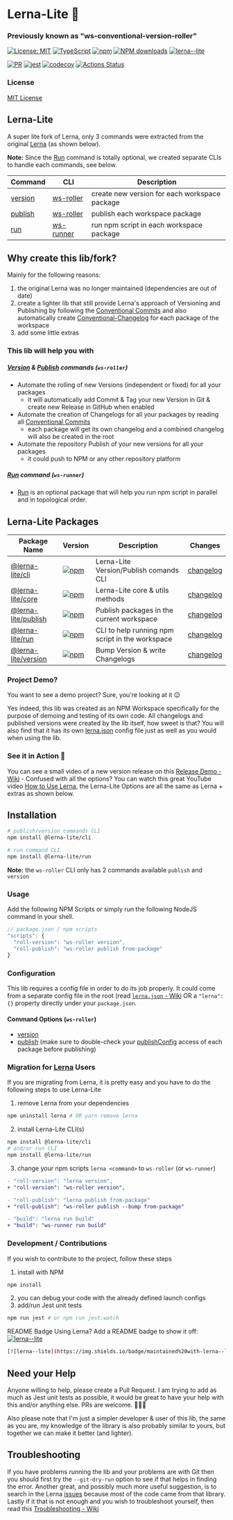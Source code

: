 # Lerna-Lite 🚀
### Previously known as "ws-conventional-version-roller"

[![License: MIT](https://img.shields.io/badge/License-MIT-yellow.svg)](https://opensource.org/licenses/MIT)
[![TypeScript](https://img.shields.io/badge/%3C%2F%3E-TypeScript-%230074c1.svg)](http://www.typescriptlang.org/)
[![npm](https://img.shields.io/npm/v/@lerna-lite/core.svg?color=forest)](https://www.npmjs.com/package/@lerna-lite/core)
[![NPM downloads](https://img.shields.io/npm/dy/@lerna-lite/core.svg)](https://www.npmjs.com/package/@lerna-lite/core)
[![lerna--lite](https://img.shields.io/badge/maintained%20with-lerna--lite-d428ff)](https://github.com/ghiscoding/lerna-lite)

[![PR](https://img.shields.io/badge/PR-Welcome-1abc9c.svg)](https://github.com/ghiscoding/lerna-lite/pulls)
[![jest](https://jestjs.io/img/jest-badge.svg)](https://github.com/facebook/jest)
[![codecov](https://codecov.io/gh/ghiscoding/lerna-lite/branch/main/graph/badge.svg)](https://codecov.io/gh/ghiscoding/lerna-lite)
[![Actions Status](https://github.com/ghiscoding/lerna-lite/workflows/CI%20Build/badge.svg)](https://github.com/ghiscoding/lerna-lite/actions)

### License
[MIT License](LICENSE)

## Lerna-Lite
A super lite fork of Lerna, only 3 commands were extracted from the original [Lerna](https://github.com/lerna/lerna) (as shown below).

**Note:** Since the [Run](https://github.com/ghiscoding/lerna-lite/tree/main/packages/run) command is totally optional, we created separate CLIs to handle each commands, see below.

| Command | CLI         | Description |
|---------|-------------|-------------|
| [version](https://github.com/ghiscoding/lerna-lite/tree/main/packages/version) | [ws-roller](https://github.com/ghiscoding/lerna-lite/tree/main/packages/cli#installation) | create new version for each workspace package |
| [publish](https://github.com/ghiscoding/lerna-lite/tree/main/packages/publish) | [ws-roller](https://github.com/ghiscoding/lerna-lite/tree/main/packages/cli#installation) | publish each workspace package
| [run](https://github.com/ghiscoding/lerna-lite/tree/main/packages/run) | [ws-runner](https://github.com/ghiscoding/lerna-lite/tree/main/packages/run#installation) | run npm script in each workspace package |

## Why create this lib/fork?
Mainly for the following reasons:
1. the original Lerna was no longer maintained (dependencies are out of date)
2. create a lighter lib that still provide Lerna's approach of Versioning and Publishing by following the [Conventional Commits](https://www.conventionalcommits.org/) and also automatically create [Conventional-Changelog](https://github.com/conventional-changelog/conventional-changelog) for each package of the workspace
3. add some little extras

### This lib will help you with
##### [Version](https://github.com/ghiscoding/lerna-lite/tree/main/packages/version) & [Publish](https://github.com/ghiscoding/lerna-lite/tree/main/packages/publish) commands (`ws-roller`)
- Automate the rolling of new Versions (independent or fixed) for all your packages
  - it will automatically add Commit & Tag your new Version in Git & create new Release in GitHub when enabled
- Automate the creation of Changelogs for all your packages by reading all [Conventional Commits](https://www.conventionalcommits.org/)
  - each package will get its own changelog and a combined changelog will also be created in the root
- Automate the repository Publish of your new versions for all your packages
  - it could push to NPM or any other repository platform
##### [Run](https://github.com/ghiscoding/lerna-lite/tree/main/packages/run) command (`ws-runner`)
- [Run](https://github.com/ghiscoding/lerna-lite/tree/main/packages/run) is an optional package that will help you run npm script in parallel and in topological order.
## Lerna-Lite Packages

| Package Name | Version | Description | Changes |
| -------------| ------- | ----------- | ------- |
| [@lerna-lite/cli](https://github.com/ghiscoding/lerna-lite/tree/main/packages/cli) | [![npm](https://img.shields.io/npm/v/@lerna-lite/cli.svg?color=forest)](https://www.npmjs.com/package/@lerna-lite/cli) | Lerna-Lite Version/Publish comands CLI | [changelog](https://github.com/ghiscoding/lerna-lite/blob/main/packages/cli/CHANGELOG.md) |
| [@lerna-lite/core](https://github.com/ghiscoding/lerna-lite/tree/main/packages/core) | [![npm](https://img.shields.io/npm/v/@lerna-lite/core.svg?color=forest)](https://www.npmjs.com/package/@lerna-lite/core) | Lerna-Lite core & utils methods | [changelog](https://github.com/ghiscoding/lerna-lite/blob/main/packages/core/CHANGELOG.md) |
| [@lerna-lite/publish](https://github.com/ghiscoding/lerna-lite/tree/main/packages/publish) | [![npm](https://img.shields.io/npm/v/@lerna-lite/publish.svg?color=forest)](https://www.npmjs.com/package/@lerna-lite/publish) | Publish packages in the current workspace | [changelog](https://github.com/ghiscoding/lerna-lite/blob/main/packages/publish/CHANGELOG.md) |
| [@lerna-lite/run](https://github.com/ghiscoding/lerna-lite/tree/main/packages/run) | [![npm](https://img.shields.io/npm/v/@lerna-lite/run.svg?color=forest)](https://www.npmjs.com/package/@lerna-lite/run) | CLI to help running npm script in the workspace | [changelog](https://github.com/ghiscoding/lerna-lite/blob/main/packages/run/CHANGELOG.md) |
| [@lerna-lite/version](https://github.com/ghiscoding/lerna-lite/tree/main/packages/version) | [![npm](https://img.shields.io/npm/v/@lerna-lite/version.svg?color=forest)](https://www.npmjs.com/package/@lerna-lite/version) | Bump Version & write Changelogs | [changelog](https://github.com/ghiscoding/lerna-lite/blob/main/packages/version/CHANGELOG.md) |

### Project Demo?
You want to see a demo project? Sure, you're looking at it 😉

Yes indeed, this lib was created as an NPM Workspace specifically for the purpose of demoing and testing of its own code. All changelogs and published versions were created by the lib itself, how sweet is that? You will also find that it has its own [lerna.json](https://github.com/ghiscoding/lerna-lite/blob/main/lerna.json) config file just as well as you would when using the lib.

### See it in Action 🎦
You can see a small video of a new version release on this [Release Demo - Wiki](https://github.com/ghiscoding/lerna-lite/wiki/Release-Demo) - Confused with all the options? You can watch this great YouTube video [How to Use Lerna](https://www.youtube.com/watch?v=p6qoJ4apCjA), the Lerna-Lite Options are all the same as Lerna + extras as shown below.

## Installation
```bash
# publish/version commands CLI
npm install @lerna-lite/cli

# run command CLI
npm install @lerna-lite/run
```
**Note:** the `ws-roller` CLI only has 2 commands available `publish` and `version`

### Usage
Add the following NPM Scripts or simply run the following NodeJS command in your shell.
```js
// package.json / npm scripts
"scripts": {
  "roll-version": "ws-roller version",
  "roll-publish": "ws-roller publish from-package"
}
```

### Configuration
This lib requires a config file in order to do its job properly. It could come from a separate config file in the root (read [`lerna.json` - Wiki](https://github.com/ghiscoding/lerna-lite/wiki/lerna.json) OR a `"lerna": {}` property directly under your `package.json`.

#### Command Options (`ws-roller`)
- [version](https://github.com/ghiscoding/lerna-lite/blob/main/packages/version/README.md)
- [publish](https://github.com/ghiscoding/lerna-lite/blob/main/packages/publish/README.md) (make sure to double-check your [publishConfig](https://docs.npmjs.com/cli/v6/configuring-npm/package-json#publishconfig) access of each package before publishing)

### Migration for [Lerna](https://github.com/lerna/lerna) Users
If you are migrating from Lerna, it is pretty easy and you have to do the following steps to use Lerna-Lite
1. remove Lerna from your dependencies
```sh
npm uninstall lerna # OR yarn remove lerna
```
2. install Lerna-Lite CLI(s)
```sh
npm install @lerna-lite/cli
# and/or run CLI
npm install @lerna-lite/run
```
3. change your npm scripts `lerna <command>` to `ws-roller` (or `ws-runner`)
```diff
- "roll-version": "lerna version",
+ "roll-version": "ws-roller version",

- "roll-publish": "lerna publish from-package"
+ "roll-publish": "ws-roller publish --bump from-package"

- "build": "lerna run build"
+ "build": "ws-runner run build"
```

### Development / Contributions
If you wish to contribute to the project, follow these steps
1. install with NPM
```sh
npm install
```
2. you can debug your code with the already defined launch configs
3. add/run Jest unit tests
```sh
npm run jest # or npm run jest:watch
```

README Badge
Using Lerna? Add a README badge to show it off: [![lerna--lite](https://img.shields.io/badge/maintained%20with-lerna--lite-d428ff)](https://github.com/ghiscoding/lerna-lite)

```sh
[![lerna--lite](https://img.shields.io/badge/maintained%20with-lerna--lite-cc00ff)](https://github.com/ghiscoding/lerna-lite)
```

## Need your Help
Anyone willing to help, please create a Pull Request. I am trying to add as much as Jest unit tests as possible, it would be great to have your help with this and/or anything else. PRs are welcome. 👷👷‍♀️

Also please note that I'm just a simpler developer & user of this lib, the same as you are, my knowledge of the library is also probably similar to yours, but together we can make it better (and lighter).

## Troubleshooting
If you have problems running the lib and your problems are with Git then you should first try the `--git-dry-run` option to see if that helps in finding the error. Another great, and possibly much more useful suggestion, is to search in the Lerna [issues](https://github.com/lerna/lerna/issues) because most of the code came from that library. Lastly if it that is not enough and you wish to troubleshoot yourself, then read this [Troubleshooting - Wiki](https://github.com/ghiscoding/lerna-lite/wiki/Troubleshooting)
